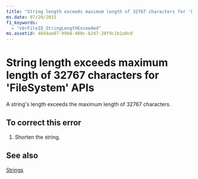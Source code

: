 ```yaml
---
title: "String length exceeds maximum length of 32767 characters for 'FileSystem' APIs"
ms.date: 07/20/2015
f1_keywords: 
  - "vbrFileIO_StringLengthExceeded"
ms.assetid: 4044ae87-9984-400c-b247-20f9c1b1a0c0
---
```

# String length exceeds maximum length of 32767 characters for 'FileSystem' APIs
A string's length exceeds the maximum length of 32767 characters.  
  
## To correct this error  
  
1.  Shorten the string.  
  
## See also
 [Strings](../../visual-basic/programming-guide/language-features/strings/index.md)

